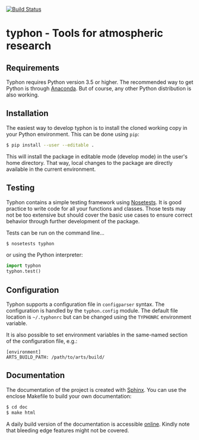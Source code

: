 [![Build Status](https://travis-ci.org/atmtools/typhon.svg?branch=master)](https://travis-ci.org/atmtools/typhon)

# typhon - Tools for atmospheric research

## Requirements
Typhon requires Python version 3.5 or higher. The recommended way to get Python
is through [Anaconda]. But of course, any other Python distribution is also
working.

## Installation
The easiest way to develop typhon is to install the cloned working copy in your
Python environment. This can be done using ``pip``:
```bash
$ pip install --user --editable .
```

This will install the package in editable mode (develop mode) in the user's
home directory. That way, local changes to the package are directly available
in the current environment.

## Testing
Typhon contains a simple testing framework using [Nosetests]. It is good
practice to write code for all your functions and classes. Those tests may not
be too extensive but should cover the basic use cases to ensure correct
behavior through further development of the package.

Tests can be run on the command line...
```bash
$ nosetests typhon
```
or using the Python interpreter:
```python
import typhon
typhon.test()
```

## Configuration
Typhon supports a configuration file in ``configparser`` syntax. The
configuration is handled by the ``typhon.config`` module. The default file
location is ``~/.typhonrc`` but can be changed using the ``TYPHONRC``
environment variable.

It is also possible to set environment variables in the same-named
section of the configuration file, e.g.:
```
[environment]
ARTS_BUILD_PATH: /path/to/arts/build/
```

## Documentation
The documentation of the project is created with [Sphinx]. You can use the
enclose Makefile to build your own documentation:
```bash
$ cd doc
$ make html
```

A daily build version of the documentation is accessible
[online](http://radiativetransfer.org/misc/typhon/doc-trunk).
Kindly note that bleeding edge features might not be covered.

[Sphinx]: www.sphinx-doc.org
[Anaconda]: https://www.continuum.io/downloads
[Nosetests]: http://nose.readthedocs.io/
